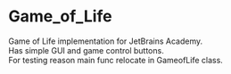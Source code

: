 # Game_of_Life
Game of Life implementation for JetBrains Academy.  
Has simple GUI and game control buttons.  
For testing reason main func relocate in GameofLife class.
